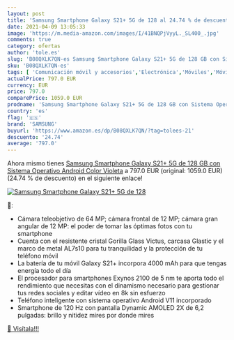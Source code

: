 ```yaml
---
layout: post
title: 'Samsung Smartphone Galaxy S21+ 5G de 128 al 24.74 % de descuento'
date: 2021-04-09 13:05:33
image: 'https://m.media-amazon.com/images/I/41BNQPjVyyL._SL400_.jpg'
comments: true
category: ofertas
author: 'tole.es'
slug: 'B08QXLK7QN-es Samsung Smartphone Galaxy S21+ 5G de 128 GB con Sistema...'
sku: 'B08QXLK7QN-es'
tags: [ 'Comunicación móvil y accesorios','Electrónica','Móviles','Móviles y smartphones libres','android','samsung', ]
actualPrice: 797.0 EUR
currency: EUR
price: 797.0
comparePrice: 1059.0 EUR
prodname: 'Samsung Smartphone Galaxy S21+ 5G de 128 GB con Sistema Operativo Android Color Violeta'
country: 'es'
flag: '🇪🇸'
brand: 'SAMSUNG'
buyurl: 'https://www.amazon.es/dp/B08QXLK7QN/?tag=tolees-21'
descuento: '24.74'
average: '797.0'
---
```


Ahora mismo tienes [Samsung Smartphone Galaxy S21+ 5G de 128 GB con Sistema Operativo Android Color Violeta](https://www.amazon.es/dp/B08QXLK7QN/?tag=tolees-21) a 797.0 EUR (original: 1059.0 EUR) (24.74 %  de descuento) en el siguiente enlace!

[![Samsung Smartphone Galaxy S21+ 5G de 128](https://m.media-amazon.com/images/I/41BNQPjVyyL._SL400_.jpg)](https://www.amazon.es/dp/B08QXLK7QN/?tag=tolees-21)

🔎:

- Cámara teleobjetivo de 64 MP; cámara frontal de 12 MP; cámara gran angular de 12 MP: el poder de tomar las óptimas fotos con tu smartphone
- Cuenta con el resistente cristal Gorilla Glass Victus, carcasa Glastic y el marco de metal AL7s10 para tu tranquilidad y la protección de tu teléfono móvil
- La batería de tu móvil Galaxy S21+ incorpora 4000 mAh para que tengas energía todo el día
- El procesador para smartphones Exynos 2100 de 5 nm te aporta todo el rendimiento que necesitas con el dinamismo necesario para gestionar tus redes sociales y editar vídeo en 8k sin esfuerzo
- Teléfono inteligente con sistema operativo Android V11 incorporado
- Smartphone de 120 Hz con pantalla Dynamic AMOLED 2X de 6,2 pulgadas: brillo y nitidez mires por donde mires

[🛒 Visítala!!!](https://www.amazon.es/dp/B08QXLK7QN/?tag=tolees-21)
